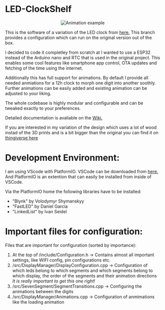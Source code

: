 # LED-ClockShelf
<p align="center">
  <img src="https://github.com/florianL21/LED-ClockShelf/blob/master/doc/images/Animation.gif?raw=true" alt="Animation example"/>
</p>

This is the software of a variation of the LED clock from [here.](https://www.instructables.com/id/How-to-Build-a-Giant-Hidden-Shelf-Edge-Clock/)
This branch provides a configuration which can run on the original version out of the box.

I decided to code it completley from scratch at I wanted to use a ESP32 instead of the Arduino nano and RTC that is used in the original project.
This enables some cool features like smartphone app control, OTA updates and fetching of the time using the internet.

Additionally this has full support for animations. By default I provide all needed anmiations for a 12h clock to morph one digit into another soothly.
Further animations can be easily added and existing animation can be adjusted to your liking.

The whole codebase is highly modular and configurable and can be tweaked exactly to your preferences.

Detailed documentation is avaliable on the [Wiki.](https://github.com/florianL21/LED-ClockShelf/wiki)

If you are interested in my variation of the design which uses a lot of wood instad of the 3D prints and is a bit bigger than the original you can find it on [thingiverse here](https://www.thingiverse.com/thing:4352352)

# Development Environment:

I am using VScode with PlatformIO.
VSCode can be downloaded from [here.](https://code.visualstudio.com/)
And PlatformIO is an extention that can easily be installed from inside of VSCode.

Via the PlatformIO home the following libraries have to be installed:
 * "Blynk" by Volodymyr Shymanskyy
 * "FastLED" by Daniel Garcia
 * "LinkedList" by Ivan Seidel

# Important files for configuration:
Files that are important for configuration (sorted by importance):
 1. At the top of /include/Configuration.h -> Contains almost all important settings, like WIFI config, pin configurations etc.
 2. /src/DisplayManager/DisplayConfiguration.cpp -> Configuration of which leds belong to which segments and which segments belong to which display, the order of the segments and their animation directions *It is really important to get this one right!*
 3. /src/SevenSegment/SegmentTransitions.cpp -> Configuring the animations between the digits
 4. /src/DisplayManager/Animations.cpp -> Configuration of anmimations like the loading animation
